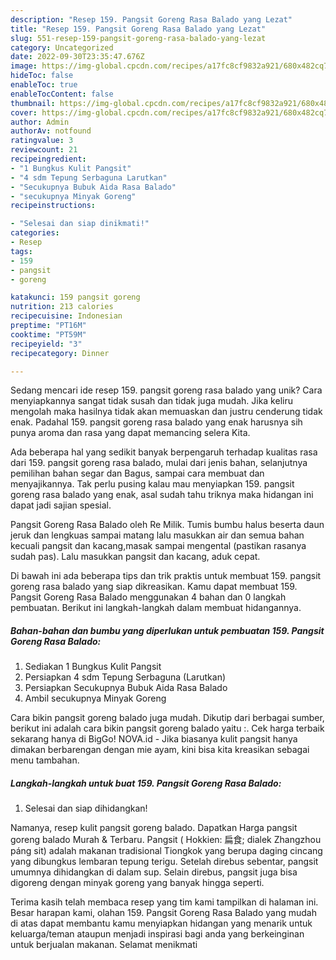```yaml
---
description: "Resep 159. Pangsit Goreng Rasa Balado yang Lezat"
title: "Resep 159. Pangsit Goreng Rasa Balado yang Lezat"
slug: 551-resep-159-pangsit-goreng-rasa-balado-yang-lezat
category: Uncategorized
date: 2022-09-30T23:35:47.676Z
image: https://img-global.cpcdn.com/recipes/a17fc8cf9832a921/680x482cq70/159-pangsit-goreng-rasa-balado-foto-resep-utama.jpg
hideToc: false
enableToc: true
enableTocContent: false
thumbnail: https://img-global.cpcdn.com/recipes/a17fc8cf9832a921/680x482cq70/159-pangsit-goreng-rasa-balado-foto-resep-utama.jpg
cover: https://img-global.cpcdn.com/recipes/a17fc8cf9832a921/680x482cq70/159-pangsit-goreng-rasa-balado-foto-resep-utama.jpg
author: Admin
authorAv: notfound
ratingvalue: 3
reviewcount: 21
recipeingredient:
- "1 Bungkus Kulit Pangsit"
- "4 sdm Tepung Serbaguna Larutkan"
- "Secukupnya Bubuk Aida Rasa Balado"
- "secukupnya Minyak Goreng"
recipeinstructions:

- "Selesai dan siap dinikmati!"
categories:
- Resep
tags:
- 159
- pangsit
- goreng

katakunci: 159 pangsit goreng 
nutrition: 213 calories
recipecuisine: Indonesian
preptime: "PT16M"
cooktime: "PT59M"
recipeyield: "3"
recipecategory: Dinner

---
```





Sedang mencari ide resep 159. pangsit goreng rasa balado yang unik? Cara menyiapkannya sangat tidak susah dan tidak juga mudah. Jika keliru mengolah maka hasilnya tidak akan memuaskan dan justru cenderung tidak enak. Padahal 159. pangsit goreng rasa balado yang enak harusnya sih punya aroma dan rasa yang dapat memancing selera Kita.





Ada beberapa hal yang sedikit banyak berpengaruh terhadap kualitas rasa dari 159. pangsit goreng rasa balado, mulai dari jenis bahan, selanjutnya pemilihan bahan segar dan Bagus, sampai cara membuat dan menyajikannya. Tak perlu pusing kalau mau menyiapkan 159. pangsit goreng rasa balado yang enak,      asal sudah tahu triknya maka hidangan ini dapat jadi sajian spesial.














Pangsit Goreng Rasa Balado oleh Re Milik. Tumis bumbu halus beserta daun jeruk dan lengkuas sampai matang lalu masukkan air dan semua bahan kecuali pangsit dan kacang,masak sampai mengental (pastikan rasanya sudah pas). Lalu masukkan pangsit dan kacang, aduk cepat.






Di bawah ini ada beberapa tips dan trik praktis untuk membuat 159. pangsit goreng rasa balado yang siap dikreasikan. Kamu dapat membuat 159. Pangsit Goreng Rasa Balado menggunakan 4 bahan dan 0 langkah pembuatan. Berikut ini langkah-langkah dalam membuat hidangannya.

<!--inarticleads1-->

##### Bahan-bahan dan bumbu yang diperlukan untuk pembuatan 159. Pangsit Goreng Rasa Balado:

1. Sediakan 1 Bungkus Kulit Pangsit
1. Persiapkan 4 sdm Tepung Serbaguna (Larutkan)
1. Persiapkan Secukupnya Bubuk Aida Rasa Balado
1. Ambil secukupnya Minyak Goreng


Cara bikin pangsit goreng balado juga mudah. Dikutip dari berbagai sumber, berikut ini adalah cara bikin pangsit goreng balado yaitu :. Cek harga terbaik sekarang hanya di BigGo! NOVA.id - Jika biasanya kulit pangsit hanya dimakan berbarengan dengan mie ayam, kini bisa kita kreasikan sebagai menu tambahan. 

<!--inarticleads2-->

##### Langkah-langkah untuk buat 159. Pangsit Goreng Rasa Balado:


1. Selesai dan siap dihidangkan!

Namanya, resep kulit pangsit goreng balado. Dapatkan Harga pangsit goreng balado Murah &amp; Terbaru. Pangsit ( Hokkien: 扁食; dialek Zhangzhou páng sit) adalah makanan tradisional Tiongkok yang berupa daging cincang yang dibungkus lembaran tepung terigu. Setelah direbus sebentar, pangsit umumnya dihidangkan di dalam sup. Selain direbus, pangsit juga bisa digoreng dengan minyak goreng yang banyak hingga seperti. 

Terima kasih telah membaca resep yang tim kami tampilkan di halaman ini. Besar harapan kami, olahan 159. Pangsit Goreng Rasa Balado yang mudah di atas dapat membantu kamu menyiapkan hidangan yang menarik untuk keluarga/teman ataupun menjadi inspirasi bagi anda yang berkeinginan untuk berjualan makanan. Selamat menikmati
